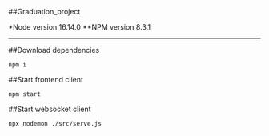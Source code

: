 ##Graduation_project

*Node version 16.14.0
**NPM version 8.3.1

---
##Download dependencies

```
npm i
```

##Start frontend client

```
npm start
```

##Start websocket client

```
npx nodemon ./src/serve.js